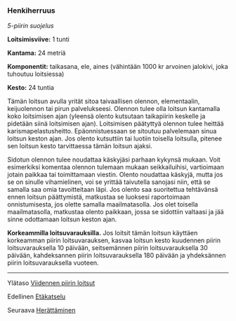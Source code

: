 ### Henkiherruus

*5-piirin suojelus*

**Loitsimisviive:** 1 tunti

**Kantama:** 24 metriä

**Komponentit:** taikasana, ele, aines (vähintään 1000 kr arvoinen jalokivi, joka tuhoutuu loitsiessa) 

**Kesto:** 24 tuntia

Tämän loitsun avulla yrität sitoa taivaallisen olennon, elementaalin, keijuolennon tai pirun palvelukseesi. Olennon tulee olla loitsun kantamalla koko loitsimisen ajan (yleensä olento kutsutaan taikapiirin keskelle ja pidetään siinä loitsimisen ajan). Loitsimisen päätyttyä olennon tulee heittää karismapelastusheitto. Epäonnistuessaan se sitoutuu palvelemaan sinua loitsun keston ajan. Jos olento kutsuttiin tai luotiin toisella loitsulla, pitenee sen loitsun kesto tarvittaessa tämän loitsun ajaksi.

Sidotun olennon tulee noudattaa käskyjäsi parhaan kykynsä mukaan. Voit esimerkiksi komentaa olennon tulemaan mukaan seikkailuihisi, vartioimaan jotain paikkaa tai toimittamaan viestin. Olento noudattaa käskyjä, mutta jos se on sinulle vihamielinen, voi se yrittää taivutella sanojasi niin, että se samalla saa omia tavoitteitaan läpi. Jos olento saa suoritettua tehtävänsä ennen loitsun päättymistä, matkustaa se luoksesi raportoimaan onnistumisesta, jos olette samalla maailmatasolla. Jos olet toisella maailmatasolla, matkustaa olento paikkaan, jossa se sidottiin valtaasi ja jää sinne odottamaan loitsun keston ajan.

**Korkeammilla loitsuvarauksilla.** Jos loitsit tämän loitsun käyttäen korkeamman piirin loitsuvarauksen, kasvaa loitsun kesto kuudennen piirin loitsuvarauksella 10 päivään, seitsemännen piirin loitsuvarauksella 30 päivään, kahdeksannen piirin loitsuvarauksella 180 päivään ja yhdeksännen piirin loitsuvarauksella vuoteen. 

---

Ylätaso [Viidennen piirin loitsut](5_piirin_loitsut.md)

Edellinen [Etäkatselu](Etäkatselu.md)

Seuraava [Herättäminen](Herättäminen.md)
